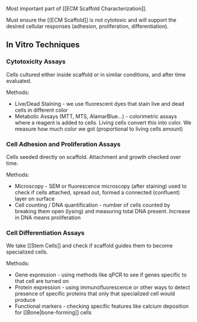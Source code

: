 Most important part of [[ECM Scaffold Characterization]].

Must ensure the [[ECM Scaffold]] is not cytotoxic and will support the desired cellular responses (adhesion, proliferation, differentiation).

## In Vitro Techniques
### Cytotoxicity Assays
Cells cultured either inside scaffold or in similar conditions, and after time evaluated.

Methods:
- Live/Dead Staining - we use fluorescent dyes that stain live and dead cells in different color
- Metabolic Assays (MTT, MTS, AlamarBlue...) - colorimetric assays where a reagent is added to cells. Living cells convert this into color. We measure how much color we got (proportional to living cells amount)

### Cell Adhesion and Proliferation Assays
Cells seeded directly on scaffold. Attachment and growth checked over time.

Methods:
- Microscopy - SEM or fluorescence microscopy (after staining) used to check if cells attached, spread out, formed a connected (confluent) layer on surface
- Cell counting / DNA quantification - number of cells counted by breaking them open (lysing) and measuring total DNA present. Increase in DNA means proliferation

### Cell Differentiation Assays
We take [[Stem Cells]] and check if scaffold guides them to become specialized cells.

Methods:
- Gene expression - using methods like qPCR to see if genes specific to that cell are turned on
- Protein expression - using immunofluorescence or other ways to detect presence of specific proteins that only that specialized cell would produce
- Functional markers - checking specific features like calcium deposition for [[Bone|bone-forming]] cells